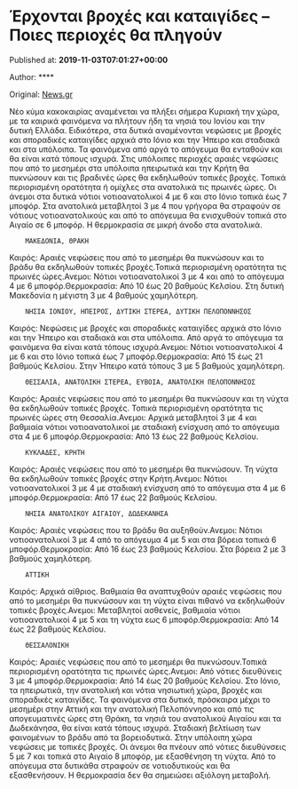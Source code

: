 
# Έρχονται βροχές και καταιγίδες – Ποιες περιοχές θα πληγούν

Published at: **2019-11-03T07:01:27+00:00**

Author: ****

Original: [News.gr](https://www.news.gr/ellada/article/2017069/erchonte-vroches-ke-kategides-pies-perioches-tha-pligoun.html)

Νέο κύμα κακοκαιρίας αναμένεται να πλήξει σήμερα Κυριακή την χώρα, με τα καιρικά φαινόμενα να πλήτουν ήδη τα νησιά του Ιονίου και την δυτική Ελλάδα.
Ειδικότερα, στα δυτικά αναμένονται νεφώσεις με βροχές και σποραδικές καταιγίδες αρχικά στο Ιόνιο και την Ήπειρο και σταδιακά και στα υπόλοιπα. Τα φαινόμενα από αργά το απόγευμα θα ενταθούν και θα είναι κατά τόπους ισχυρά. Στις υπόλοιπες περιοχές αραιές νεφώσεις που από το μεσημέρι στα υπόλοιπα ηπειρωτικά και την Κρήτη θα πυκνώσουν και τις βραδινές ώρες θα εκδηλωθούν τοπικές βροχές.
Τοπικά περιορισμένη ορατότητα ή ομίχλες στα ανατολικά τις πρωινές ώρες. Οι άνεμοι στα δυτικά νότιοι νοτιοανατολικοί 4 με 6 και στο Ιόνιο τοπικά έως 7 μποφόρ. Στα ανατολικά μεταβλητοί 3 με 4 που γρήγορα θα στραφούν σε νότιους νοτιοανατολικούς και από το απόγευμα θα ενισχυθούν τοπικά στο Αιγαίο σε 6 μποφόρ. Η θερμοκρασία σε μικρή άνοδο στα ανατολικά.

        ΜΑΚΕΔΟΝΙΑ, ΘΡΑΚΗ
      
Καιρός: Αραιές νεφώσεις που από το μεσημέρι θα πυκνώσουν και το βράδυ θα εκδηλωθούν τοπικές βροχές.Τοπικά περιορισμένη ορατότητα τις πρωινές ώρες.Ανεμοι: Νότιοι νοτιοανατολικοί 3 με 4 και από το απόγευμα 4 με 6 μποφόρ.Θερμοκρασία: Από 10 έως 20 βαθμούς Κελσίου. Στη δυτική Μακεδονία η μέγιστη 3 με 4 βαθμούς χαμηλότερη.

        ΝΗΣΙΑ ΙΟΝΙΟΥ, ΗΠΕΙΡΟΣ, ΔΥΤΙΚΗ ΣΤΕΡΕΑ, ΔΥΤΙΚΗ ΠΕΛΟΠΟΝΝΗΣΟΣ
      
Καιρός: Νεφώσεις με βροχές και σποραδικές καταιγίδες αρχικά στο Ιόνιο και την Ήπειρο και σταδιακά και στα υπόλοιπα. Από αργά το απόγευμα τα φαινόμενα θα είναι κατά τόπους ισχυρά.Ανεμοι: Νότιοι νοτιοανατολικοί 4 με 6 και στο Ιόνιο τοπικά έως 7 μποφόρ.Θερμοκρασία: Από 15 έως 21 βαθμούς Κελσίου. Στην Ήπειρο κατά τόπους 3 με 5 βαθμούς χαμηλότερη.

        ΘΕΣΣΑΛΙΑ, ΑΝΑΤΟΛΙΚΗ ΣΤΕΡΕΑ, ΕΥΒΟΙΑ, ΑΝΑΤΟΛΙΚΗ ΠΕΛΟΠΟΝΝΗΣΟΣ
      
Καιρός: Αραιές νεφώσεις που από το μεσημέρι θα πυκνώσουν και τη νύχτα θα εκδηλωθούν τοπικές βροχές. Τοπικά περιορισμένη ορατότητα τις πρωινές ώρες στη Θεσσαλία.Ανεμοι: Αρχικά μεταβλητοί 3 με 4 και βαθμιαία νότιοι νοτιοανατολικοί με σταδιακή ενίσχυση από το απόγευμα στα 4 με 6 μποφόρ.Θερμοκρασία: Από 13 έως 22 βαθμούς Κελσίου.

        ΚΥΚΛΑΔΕΣ, ΚΡΗΤΗ
      
Καιρός: Αραιές νεφώσεις που από το μεσημέρι θα πυκνώσουν. Τη νύχτα θα εκδηλωθούν τοπικές βροχές στην Κρήτη.Ανεμοι: Νότιοι νοτιοανατολικοί 3 με 4 με σταδιακή ενίσχυση από το απόγευμα στα 4 με 6 μποφόρ.Θερμοκρασία: Από 17 έως 22 βαθμούς Κελσίου.

        ΝΗΣΙΑ ΑΝΑΤΟΛΙΚΟΥ ΑΙΓΑΙΟΥ, ΔΩΔΕΚΑΝΗΣΑ
      
Καιρός: Αραιές νεφώσεις που το βράδυ θα αυξηθούν.Ανεμοι: Νότιοι νοτιοανατολικοί 3 με 4 από το απόγευμα 4 με 5 και στα βόρεια τοπικά 6 μποφόρ.Θερμοκρασία: Από 16 έως 23 βαθμούς Κελσίου. Στα βόρεια 2 με 3 βαθμούς χαμηλότερη.

        ΑΤΤΙΚΗ
      
Καιρός: Αρχικά αίθριος. Βαθμιαία θα αναπτυχθούν αραιές νεφώσεις που από το μεσημέρι θα πυκνώσουν και τη νύχτα είναι πιθανό να εκδηλωθούν τοπικές βροχές.Ανεμοι: Μεταβλητοί ασθενείς, βαθμιαία νότιοι νοτιοανατολικοί 4 με 5 και τη νύχτα εως 6 μποφόρ.Θερμοκρασία: Από 14 έως 22 βαθμούς Κελσίου.

        ΘΕΣΣΑΛΟΝΙΚΗ
      
Καιρός: Αραιές νεφώσεις που από το μεσημέρι θα πυκνώσουν.Τοπικά περιορισμένη ορατότητα τις πρωινές ώρες.Ανεμοι: Από νότιες διευθύνεις 3 με 4 μποφόρ.Θερμοκρασία: Από 14 έως 20 βαθμούς Κελσίου.
Στο Ιόνιο, τα ηπειρωτικά, την ανατολική και νότια νησιωτική χώρα, βροχές και σποραδικές καταιγίδες. Τα φαινόμενα στα δυτικά, πρόσκαιρα μέχρι το μεσημέρι στην Αττική και την ανατολική Πελοπόννησο και από τις απογευματινές ώρες στη Θράκη, τα νησιά του ανατολικού Αιγαίου και τα Δωδεκάνησα, θα είναι κατά τόπους ισχυρά.
Σταδιακή βελτίωση των φαινομένων το βράδυ από τα βορειοδυτικά. Στην υπόλοιπη χώρα νεφώσεις με τοπικές βροχές. Οι άνεμοι θα πνέουν από νότιες διευθύνσεις 5 με 7 και τοπικά στο Αιγαίο 8 μποφόρ, με εξασθένηση τη νύχτα. Από το απόγευμα στα δυτικάθα στραφούν σε νοτιοδυτικούς και θα εξασθενήσουν. Η θερμοκρασία δεν θα σημειώσει αξιόλογη μεταβολή.
